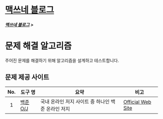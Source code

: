 <link rel="stylesheet" type="text/css" href="/css/style-header.css">
<link rel="stylesheet" type="text/css" href="/css/bootstrap/5.3.0-alpha1/bootstrap.css">

<div class="sticky-top bg-white pt-1 pb-2">
<h1><a href="/">맥쓰네 블로그</a></h1>
<h5> 
<a href="/">맥쓰네 블로그</a>
>
</h5>
</div>

# 문제 해결 알고리즘
주어진 문제를 해결하기 위해 알고리즘을 설계하고 테스트합니다.

## 문제 제공 사이트

| No. | 도구 명 | 요약 | 비고 |
| :---: | --- | --- | --- |
| 1 | [백준 O/J](./acmicpc/ "https://max-jayee.github.io/problem_solving/acmicpc") | 국내 온라인 저지 사이트 중 하나인 백준 온라인 저지 | [Official Web Site](https://www.acmicpc.net/ "https://www.acmicpc.net/") |

<!-- TODO: topcoder -->
<!-- TODO: codeforces -->